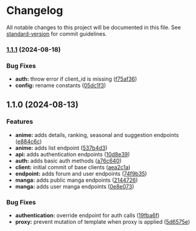 # Changelog

All notable changes to this project will be documented in this file. See [standard-version](https://github.com/conventional-changelog/standard-version) for commit guidelines.

### [1.1.1](https://github.com/dvcol/mal-http-client/compare/v1.1.0...v1.1.1) (2024-08-18)


### Bug Fixes

* **auth:** throw error if client_id is missing ([f75af36](https://github.com/dvcol/mal-http-client/commit/f75af36e92d5fe2afde56c91f9fc7bb3853e38e9))
* **config:** rename constants ([05dc1f3](https://github.com/dvcol/mal-http-client/commit/05dc1f32cce3883f3d1529d58cbe54970496e98a))

## 1.1.0 (2024-08-13)


### Features

* **anime:** adds details, ranking, seasonal and suggestion endpoints ([e884c6c](https://github.com/dvcol/mal-http-client/commit/e884c6c729b41504b189b0af62807c197ab200e2))
* **anime:** adds list endpoint ([537b4d3](https://github.com/dvcol/mal-http-client/commit/537b4d34c3a198aee92869797820022beed52ac6))
* **api:** adds authentication endpoints ([10d8e39](https://github.com/dvcol/mal-http-client/commit/10d8e393b11b216dacb6a1a2ed3eee3893142d2c))
* **auth:** adds basic auth methods ([a76c640](https://github.com/dvcol/mal-http-client/commit/a76c64090fa55fd0ff687500f96ec5ad770053ca))
* **client:** initial commit of base clients ([aea2c1a](https://github.com/dvcol/mal-http-client/commit/aea2c1afd56778ab4a9b523fdf3c1d996eedba8a))
* **endpoint:** adds forum and user endpoints ([74f9b35](https://github.com/dvcol/mal-http-client/commit/74f9b35c30240638cfc002af33dbb485841b42a4))
* **manga:** adds public manga endpoints ([2144726](https://github.com/dvcol/mal-http-client/commit/2144726b29488f2413709fc3bff5007bfce050c3))
* **manga:** adds user manga endpoints ([0e8e073](https://github.com/dvcol/mal-http-client/commit/0e8e073fb33da4326586781b54a57f465aabc569))


### Bug Fixes

* **authentication:** override endpoint for auth calls ([19fba6f](https://github.com/dvcol/mal-http-client/commit/19fba6f247ae042600413d40d2fb38e0628c7843))
* **proxy:** prevent mutation of template when proxy is applied ([5d6575e](https://github.com/dvcol/mal-http-client/commit/5d6575e875d12c86c35540cdb38dd8fed46c6d78))
